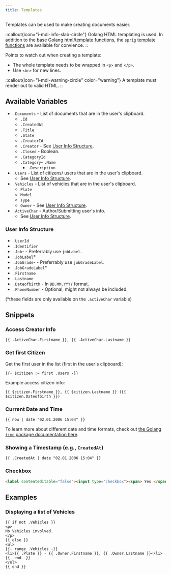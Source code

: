 ```yaml
---
title: Templates
---
```


Templates can be used to make creating documents easier.

::callout{icon="i-mdi-info-slab-circle"}
Golang HTML templating is used.
In addition to the base [Golang html/template functions](https://pkg.go.dev/html/template), the [`sprig` template functions](https://masterminds.github.io/sprig/) are available for convience.
::

Points to watch out when creating a template:

- The whole template needs to be wrapped in `<p>` and `</p>`.
- Use `<br>` for new lines.

::callout{icon="i-mdi-warning-circle" color="warning"}
A template must render out to valid HTML.
::

## Available Variables

- `.Documents` - List of documents that are in the user's clipboard.
  - `.Id`
  - `.CreatedAt`
  - `.Title`
  - `.State`
  - `.CreatorId`
  - `.Creator` - See [User Info Structure](#user-info-structure).
  - `.Closed` - Boolean.
  - `.CategoryId`
  - `.Category`- `.Name`
    - `.Description`
- `.Users` - List of citizens/ users that are in the user's clipboard.
  - See [User Info Structure](#user-info-structure).
- `.Vehicles` - List of vehicles that are in the user's clipboard.
  - `Plate`
  - `Model`
  - `Type`
  - `Owner` - See [User Info Structure](#user-info-structure).
- `.ActiveChar` - Author/Submitting user's info.
  - See [User Info Structure](#user-info-structure).

### User Info Structure

- `.UserId`
- `.Identifier`
- `.Job`\- - Preferrably use `jobLabel`.
- `.JobLabel`\*
- `.JobGrade`\- - Preferrably use `jobGradeLabel`.
- `.JobGradeLabel`\*
- `.Firstname`
- `.Lastname`
- `.Dateofbirth` - In `DD.MM.YYYY` format.
- `.PhoneNumber` - Optional, might not always be included.

(\*these fields are only available on the `.activeChar` variable)

## Snippets

### Access Creator Info

```templ
{{ .ActiveChar.Firstname }}, {{ .ActiveChar.Lastname }}
```

### Get first Citizen

Get the first user in the list (first in the user's clipboard):

```templ
{{- $citizen := first .Users -}}
```

Example access citizen info:

```templ
{{ $citizen.Firstname }}, {{ $citizen.Lastname }} ({{ $citizen.Dateofbirth }})
```

### Current Date and Time

```templ
{{ now | date "02.01.2006 15:04" }}
```

To learn more about different date and time formats, check out [the Golang `time` package documentation here](https://pkg.go.dev/time#pkg-constants).

### Showing a Timestamp (e.g., `CreatedAt`)

```templ
{{ .CreatedAt | date "02.01.2006 15:04" }}
```

### Checkbox

```html
<label contenteditable="false"><input type="checkbox"><span> Yes </span></label>
```

## Examples

### Displaying a list of Vehicles

```templ
{{ if not .Vehicles }}
<p>
No Vehicles involved.
</p>
{{ else }}
<ul>
{{- range .Vehicles -}}
<li>{{ .Plate }} - {{ .Owner.Firstname }}, {{ .Owner.Lastname }}</li>
{{- end -}}
</ul>
{{ end }}
```
